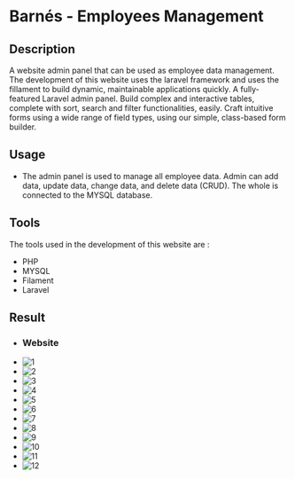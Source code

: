 # Barnés - Employees Management

## Description
A website admin panel that can be used as employee data management. The development of this website uses the laravel framework and uses the fillament to build dynamic, maintainable applications quickly.  A fully-featured Laravel admin panel.
Build complex and interactive tables, complete with sort, search and filter functionalities, easily.
Craft intuitive forms using a wide range of field types, using our simple, class-based form builder.

## Usage
- The admin panel is used to manage all employee data. Admin can add data, update data, change data, and delete data (CRUD). The whole is connected to the MYSQL database.

## Tools
The tools used in the development of this website are :

- PHP
- MYSQL
- Filament
- Laravel

## Result
- ### Website
- ![1](https://user-images.githubusercontent.com/87411691/217533040-fde47dd6-79c4-4197-bc06-eb5a544527e3.png)
- ![2](https://user-images.githubusercontent.com/87411691/217533061-f4ed9d57-c0c8-4a1e-9967-c4f634c88b0e.png)
- ![3](https://user-images.githubusercontent.com/87411691/217533068-e62526b6-9d4d-435a-abab-a08bf20e5d8b.png)
- ![4](https://user-images.githubusercontent.com/87411691/217533078-080e7212-a6b0-440a-ada5-ad575e294295.png)
- ![5](https://user-images.githubusercontent.com/87411691/217533088-36b33ac3-afda-4614-a2d3-c9d3a04ef1ad.png)
- ![6](https://user-images.githubusercontent.com/87411691/217533095-5dcfe6dc-d080-44d1-ba0d-4adfcb330aa5.png)
- ![7](https://user-images.githubusercontent.com/87411691/217533111-8aa6da35-108a-46a3-95c4-cea83f67e909.png)
- ![8](https://user-images.githubusercontent.com/87411691/217533118-d7ad04bb-7f9a-4102-81f3-478b6d390cd9.png)
- ![9](https://user-images.githubusercontent.com/87411691/217533122-a62fbf40-55b5-4ad3-b249-8842acb6c26a.png)
- ![10](https://user-images.githubusercontent.com/87411691/217533144-fc042d1d-735e-4b60-ab00-0cf20e5f7cc1.png)
- ![11](https://user-images.githubusercontent.com/87411691/217533170-25c3cd2b-9328-4b6a-b2e6-3b557ca36589.png)
- ![12](https://user-images.githubusercontent.com/87411691/217533024-addd67b7-8c8d-456b-8f35-d4647a2e103b.png)

